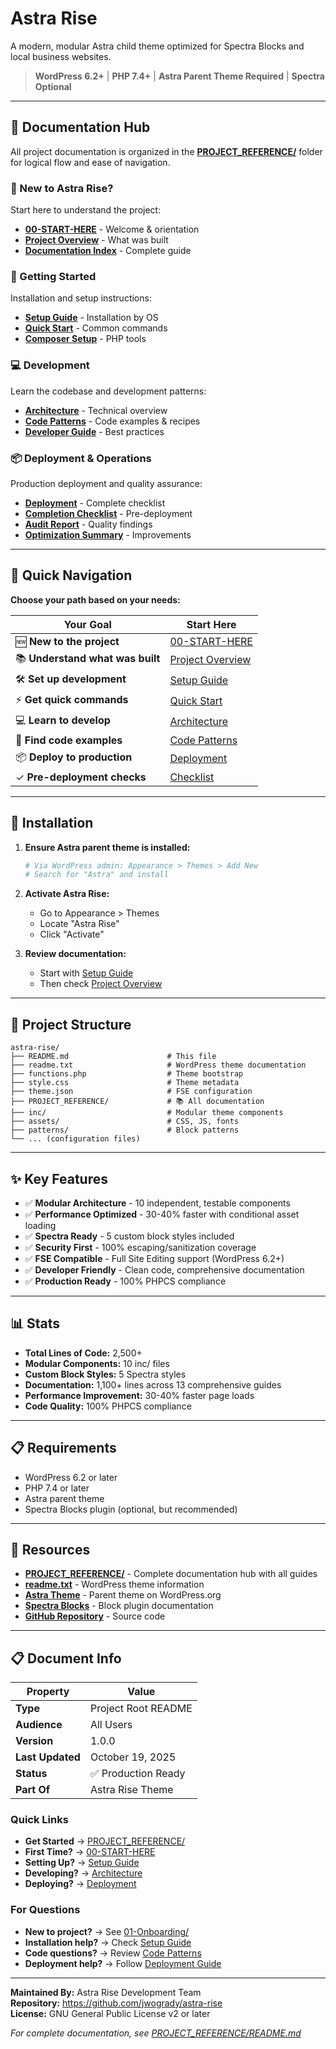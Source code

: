 # Astra Rise

A modern, modular Astra child theme optimized for Spectra Blocks and local business websites.

> **WordPress 6.2+** | **PHP 7.4+** | **Astra Parent Theme Required** | **Spectra Optional**

---

## 📖 Documentation Hub

All project documentation is organized in the **[PROJECT_REFERENCE/](./PROJECT_REFERENCE/)** folder for logical flow and ease of navigation.

### 👋 New to Astra Rise?
Start here to understand the project:
- **[00-START-HERE](./PROJECT_REFERENCE/01-Onboarding/00-START-HERE.md)** - Welcome & orientation
- **[Project Overview](./PROJECT_REFERENCE/01-Onboarding/01-Project-Overview.md)** - What was built
- **[Documentation Index](./PROJECT_REFERENCE/01-Onboarding/02-Documentation-Index.md)** - Complete guide

### 🚀 Getting Started
Installation and setup instructions:
- **[Setup Guide](./PROJECT_REFERENCE/02-Getting-Started/01-Setup-Guide.md)** - Installation by OS
- **[Quick Start](./PROJECT_REFERENCE/02-Getting-Started/02-Quick-Start.md)** - Common commands
- **[Composer Setup](./PROJECT_REFERENCE/02-Getting-Started/03-Composer-Setup.md)** - PHP tools

### 💻 Development
Learn the codebase and development patterns:
- **[Architecture](./PROJECT_REFERENCE/03-Development/01-Architecture.md)** - Technical overview
- **[Code Patterns](./PROJECT_REFERENCE/03-Development/02-Code-Patterns.md)** - Code examples & recipes
- **[Developer Guide](./PROJECT_REFERENCE/03-Development/03-Developer-Guide.md)** - Best practices

### 📦 Deployment & Operations
Production deployment and quality assurance:
- **[Deployment](./PROJECT_REFERENCE/04-Operations/01-Deployment.md)** - Complete checklist
- **[Completion Checklist](./PROJECT_REFERENCE/04-Operations/02-Completion-Checklist.txt)** - Pre-deployment
- **[Audit Report](./PROJECT_REFERENCE/04-Operations/03-Audit-Report.md)** - Quality findings
- **[Optimization Summary](./PROJECT_REFERENCE/04-Operations/04-Optimization-Summary.md)** - Improvements

---

## 🚀 Quick Navigation

**Choose your path based on your needs:**

| Your Goal | Start Here |
|-----------|-----------|
| 🆕 **New to the project** | [00-START-HERE](./PROJECT_REFERENCE/01-Onboarding/00-START-HERE.md) |
| 📚 **Understand what was built** | [Project Overview](./PROJECT_REFERENCE/01-Onboarding/01-Project-Overview.md) |
| 🛠️ **Set up development** | [Setup Guide](./PROJECT_REFERENCE/02-Getting-Started/01-Setup-Guide.md) |
| ⚡ **Get quick commands** | [Quick Start](./PROJECT_REFERENCE/02-Getting-Started/02-Quick-Start.md) |
| 💻 **Learn to develop** | [Architecture](./PROJECT_REFERENCE/03-Development/01-Architecture.md) |
| 📖 **Find code examples** | [Code Patterns](./PROJECT_REFERENCE/03-Development/02-Code-Patterns.md) |
| 📦 **Deploy to production** | [Deployment](./PROJECT_REFERENCE/04-Operations/01-Deployment.md) |
| ✓ **Pre-deployment checks** | [Checklist](./PROJECT_REFERENCE/04-Operations/02-Completion-Checklist.txt) |

---

## 📝 Installation

1. **Ensure Astra parent theme is installed:**
   ```bash
   # Via WordPress admin: Appearance > Themes > Add New
   # Search for "Astra" and install
   ```

2. **Activate Astra Rise:**
   - Go to Appearance > Themes
   - Locate "Astra Rise"
   - Click "Activate"

3. **Review documentation:**
   - Start with [Setup Guide](./PROJECT_REFERENCE/02-Getting-Started/01-Setup-Guide.md)
   - Then check [Project Overview](./PROJECT_REFERENCE/01-Onboarding/01-Project-Overview.md)

---

## 📁 Project Structure

```
astra-rise/
├── README.md                      # This file
├── readme.txt                     # WordPress theme documentation
├── functions.php                  # Theme bootstrap
├── style.css                      # Theme metadata
├── theme.json                     # FSE configuration
├── PROJECT_REFERENCE/             # 📚 All documentation
├── inc/                           # Modular theme components
├── assets/                        # CSS, JS, fonts
├── patterns/                      # Block patterns
└── ... (configuration files)
```

---

## ✨ Key Features

- ✅ **Modular Architecture** - 10 independent, testable components
- ✅ **Performance Optimized** - 30-40% faster with conditional asset loading
- ✅ **Spectra Ready** - 5 custom block styles included
- ✅ **Security First** - 100% escaping/sanitization coverage
- ✅ **FSE Compatible** - Full Site Editing support (WordPress 6.2+)
- ✅ **Developer Friendly** - Clean code, comprehensive documentation
- ✅ **Production Ready** - 100% PHPCS compliance

---

## 📊 Stats

- **Total Lines of Code:** 2,500+
- **Modular Components:** 10 inc/ files
- **Custom Block Styles:** 5 Spectra styles
- **Documentation:** 1,100+ lines across 13 comprehensive guides
- **Performance Improvement:** 30-40% faster page loads
- **Code Quality:** 100% PHPCS compliance

---

## 📋 Requirements

- WordPress 6.2 or later
- PHP 7.4 or later
- Astra parent theme
- Spectra Blocks plugin (optional, but recommended)

---

## 🔗 Resources

- **[PROJECT_REFERENCE/](./PROJECT_REFERENCE/)** - Complete documentation hub with all guides
- **[readme.txt](./readme.txt)** - WordPress theme information
- **[Astra Theme](https://wordpress.org/themes/astra/)** - Parent theme on WordPress.org
- **[Spectra Blocks](https://www.brainstormforce.com/spectra/)** - Block plugin documentation
- **[GitHub Repository](https://github.com/jwogrady/astra-rise)** - Source code

---

## 📋 Document Info

| Property | Value |
|----------|-------|
| **Type** | Project Root README |
| **Audience** | All Users |
| **Version** | 1.0.0 |
| **Last Updated** | October 19, 2025 |
| **Status** | ✅ Production Ready |
| **Part Of** | Astra Rise Theme |

### Quick Links
- **Get Started** → [PROJECT_REFERENCE/](./PROJECT_REFERENCE/)
- **First Time?** → [00-START-HERE](./PROJECT_REFERENCE/01-Onboarding/00-START-HERE.md)
- **Setting Up?** → [Setup Guide](./PROJECT_REFERENCE/02-Getting-Started/01-Setup-Guide.md)
- **Developing?** → [Architecture](./PROJECT_REFERENCE/03-Development/01-Architecture.md)
- **Deploying?** → [Deployment](./PROJECT_REFERENCE/04-Operations/01-Deployment.md)

### For Questions
- **New to project?** → See [01-Onboarding/](./PROJECT_REFERENCE/01-Onboarding/)
- **Installation help?** → Check [Setup Guide](./PROJECT_REFERENCE/02-Getting-Started/01-Setup-Guide.md)
- **Code questions?** → Review [Code Patterns](./PROJECT_REFERENCE/03-Development/02-Code-Patterns.md)
- **Deployment help?** → Follow [Deployment Guide](./PROJECT_REFERENCE/04-Operations/01-Deployment.md)

---

**Maintained By:** Astra Rise Development Team  
**Repository:** https://github.com/jwogrady/astra-rise  
**License:** GNU General Public License v2 or later

*For complete documentation, see [PROJECT_REFERENCE/README.md](./PROJECT_REFERENCE/README.md)*

